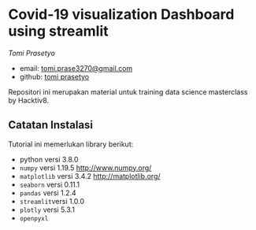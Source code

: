 # Covid-19 visualization Dashboard using streamlit

_Tomi Prasetyo_

- email: <tomi.prase3270@gmail.com>
- github: [tomi prasetyo](http://github.com/Tomiprase3270)

Repositori ini merupakan material untuk training data science masterclass by Hacktiv8.

## Catatan Instalasi

Tutorial ini memerlukan library berikut:

- python versi 3.8.0
- `numpy` versi 1.19.5 http://www.numpy.org/
- `matplotlib` versi 3.4.2 http://matplotlib.org/
- `seaborn` versi 0.11.1
- `pandas` versi 1.2.4
- `streamlit`versi 1.0.0
- `plotly` versi 5.3.1
- `openpyxl`
